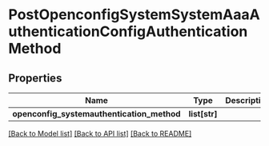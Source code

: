 # PostOpenconfigSystemSystemAaaAuthenticationConfigAuthenticationMethod

## Properties
Name | Type | Description | Notes
------------ | ------------- | ------------- | -------------
**openconfig_systemauthentication_method** | **list[str]** |  | [optional] 

[[Back to Model list]](../README.md#documentation-for-models) [[Back to API list]](../README.md#documentation-for-api-endpoints) [[Back to README]](../README.md)


